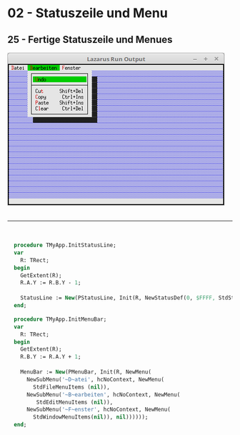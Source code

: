 # 02 - Statuszeile und Menu
## 25 - Fertige Statuszeile und Menues

<img src="image.png" alt="Selfhtml"><br><br>




<hr><br>


```pascal
  procedure TMyApp.InitStatusLine;
  var
    R: TRect;
  begin
    GetExtent(R);
    R.A.Y := R.B.Y - 1;

    StatusLine := New(PStatusLine, Init(R, NewStatusDef(0, $FFFF, StdStatusKeys(nil), nil)));
  end;
```



```pascal
  procedure TMyApp.InitMenuBar;
  var
    R: TRect;
  begin
    GetExtent(R);
    R.B.Y := R.A.Y + 1;

    MenuBar := New(PMenuBar, Init(R, NewMenu(
      NewSubMenu('~D~atei', hcNoContext, NewMenu(
        StdFileMenuItems (nil)),
      NewSubMenu('~B~earbeiten', hcNoContext, NewMenu(
         StdEditMenuItems (nil)),
      NewSubMenu('~F~enster', hcNoContext, NewMenu(
        StdWindowMenuItems(nil)), nil))))));
  end;
```


